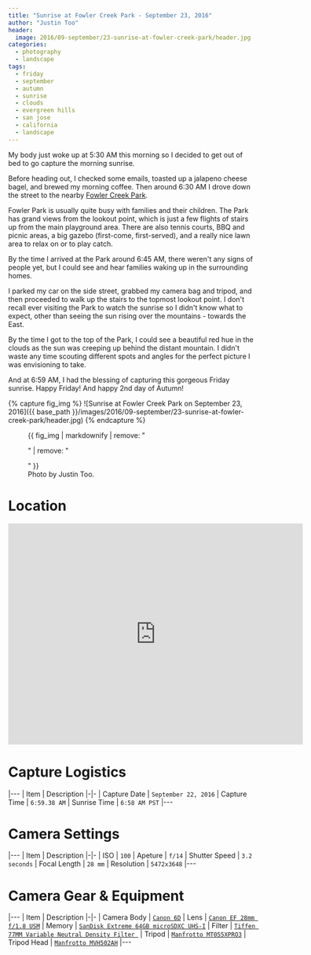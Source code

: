 ```yaml
---
title: "Sunrise at Fowler Creek Park - September 23, 2016"
author: "Justin Too"
header:
  image: 2016/09-september/23-sunrise-at-fowler-creek-park/header.jpg
categories: 
  - photography
  - landscape
tags: 
  - friday
  - september
  - autumn
  - sunrise
  - clouds
  - evergreen hills
  - san jose
  - california
  - landscape
---
```


My body just woke up at 5:30 AM this morning so I decided to get out of bed to go capture the morning sunrise.

Before heading out, I checked some emails, toasted up a jalapeno cheese bagel, and brewed my morning coffee. Then around 6:30 AM I drove down the street to the nearby [Fowler Creek Park](https://www.yelp.com/biz/fowler-creek-park-san-jose).

Fowler Park is usually quite busy with families and their children. The Park has grand views from the lookout point, which is just a few flights of stairs up from the main playground area. There are also tennis courts, BBQ and picnic areas, a big gazebo (first-come, first-served), and a really nice lawn area to relax on or to play catch.

By the time I arrived at the Park around 6:45 AM, there weren't any signs of people yet, but I could see and hear families waking up in the surrounding homes.

I parked my car on the side street, grabbed my camera bag and tripod, and then proceeded to walk up the stairs to the topmost lookout point. I don't recall ever visiting the Park to watch the sunrise so I didn't know what to expect, other than seeing the sun rising over the mountains - towards the East.

By the time I got to the top of the Park, I could see a beautiful red hue in the clouds as the sun was creeping up behind the distant mountain. I didn't waste any time scouting different spots and angles for the perfect picture I was envisioning to take.

And at 6:59 AM, I had the blessing of capturing this gorgeous Friday sunrise. Happy Friday! And happy 2nd day of Autumn!

{% capture fig_img %}
![Sunrise at Fowler Creek Park on September 23, 2016]({{ base_path }}/images/2016/09-september/23-sunrise-at-fowler-creek-park/header.jpg)
{% endcapture %}

<figure>
  {{ fig_img | markdownify | remove: "<p>" | remove: "</p>" }}
  <figcaption>Photo by Justin Too.</figcaption>
</figure>

# Location

<div class="google-maps">
<iframe src="https://www.google.com/maps/embed?pb=!1m18!1m12!1m3!1d3173.2020090196033!2d-121.76625658484667!3d37.31404234630594!2m3!1f0!2f0!3f0!3m2!1i1024!2i768!4f13.1!3m3!1m2!1s0x808e2c53738075af%3A0x11ec9a692ddf0bf0!2sFowler+Creek+Park!5e0!3m2!1sen!2sus!4v1474648331337" width="600" height="450" frameborder="0" style="border:0" allowfullscreen></iframe>
</div>

# Capture Logistics

|---
| Item | Description
|-|-
| Capture Date | `September 22, 2016`
| Capture Time | `6:59.38 AM`
| Sunrise Time | `6:58 AM PST`
|---

# Camera Settings

|---
| Item | Description
|-|-
| ISO | `100`
| Apeture | `f/14`
| Shutter Speed | `3.2 seconds`
| Focal Length | `28 mm`
| Resolution | `5472x3648`
|---

# Camera Gear & Equipment

|---
| Item | Description
|-|-
| Camera Body | [`Canon 6D`](http://amzn.to/2cWXE39)
| Lens | [`Canon EF 28mm f/1.8 USM`](http://amzn.to/2dafl0Q)
| Memory | [`SanDisk Extreme 64GB microSDXC UHS-I`](http://amzn.to/2ctf8VH)
| Filter | [`Tiffen 77MM Variable Neutral Density Filter `](http://amzn.to/2cS3kOj)
| Tripod | [`Manfrotto MT055XPRO3`](http://amzn.to/2cXnLFk)
| Tripod Head | [`Manfrotto MVH502AH`](http://amzn.to/2cz4jjs)
|---

